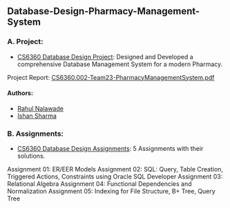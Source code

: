 ## Database-Design-Pharmacy-Management-System
### A. Project:
- [CS6360 Database Design Project](https://github.com/rahul1947/Database-Design-Pahrmacy-Management-System/blob/master/CS6360.002-Team23-PharmacyManagementSystem.pdf): Designed and Developed a comprehensive Database Management System for a modern Pharmacy. 

Project Report: [CS6360.002-Team23-PharmacyManagementSystem.pdf](https://github.com/rahul1947/Database-Design-Pharmacy-Management-System/blob/master/CS6360.002-Team23-PharmacyManagementSystem.pdf)

#### Authors:
* [Rahul Nalawade](https://github.com/rahul1947)
* [Ishan Sharma](https://github.com/ishansharma)

### B. Assignments: 
- [CS6360 Database Design Assignments](https://github.com/rahul1947/Database-Design-Pahrmacy-Management-System/tree/master/Assignments): 5 Assignments with their solutions.

Assignment 01: ER/EER Models
Assignment 02: SQL: Query, Table Creation, Triggered Actions, Constraints using Oracle SQL Developer 
Assignment 03: Relational Algebra
Assignment 04: Functional Dependencies and Normalization
Assignment 05: Indexing for File Structure, B+ Tree, Query Tree

